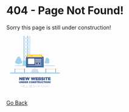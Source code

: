 # 404 - Page Not Found!
Sorry this page is still under construction!

![404 animation](underConstruction.gif)

[Go Back](README.md)
